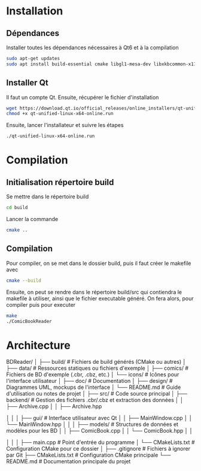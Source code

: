 # Installation 
## Dépendances
Installer toutes les dépendances nécessaires à Qt6 et à la compilation
```bash
sudo apt-get updates
sudo apt install build-essential cmake libgl1-mesa-dev libxkbcommon-x11-0 libxcb-icccm libxcb-image0 libxcb-keysyms1 libxcb-render-util0 libxcb-shape0 libxcb-cursor0 libxcb-cursor-dev libarchive-dev pkg-config tesseract-ocr libtesseract-dev
```

## Installer Qt
Il faut un compte Qt. Ensuite, récupérer le fichier d'installation 
```bash
wget https://download.qt.io/official_releases/online_installers/qt-unified-linux-x64-online.run
chmod +x qt-unified-linux-x64-online.run
```

Ensuite, lancer l'installateur et suivre les étapes
```bash
./qt-unified-linux-x64-online.run
```

# Compilation
## Initialisation répertoire build
Se mettre dans le répertoire build
```bash
cd build
```

Lancer la commande 
```bash
cmake ..
```

## Compilation 
Pour compiler, on se met dans le dossier build, puis il faut créer le makefile avec
```bash
cmake --build
```

Ensuite, on peut se rendre dans le répertoire build/src qui contiendra le makefile à utiliser, ainsi que le fichier executable généré.
On fera alors, pour compiler puis pour executer 
```bash
make
./ComicBookReader
```


# Architecture
BDReader/
│
├── build/                  # Fichiers de build générés (CMake ou autres)
│
├── data/                   # Ressources statiques ou fichiers d'exemple
│   ├── comics/             # Fichiers de BD d'exemple (.cbr, .cbz, etc.)
│   └── icons/              # Icônes pour l'interface utilisateur
│
├── doc/                    # Documentation
│   ├── design/             # Diagrammes UML, mockups de l'interface
│   └── README.md           # Guide d'utilisation ou notes de projet
│
├── src/                    # Code source principal
│   ├── backend/            # Gestion des fichiers .cbr/.cbz et extraction des données
│   │   ├── Archive.cpp
│   │   ├── Archive.hpp
<!-- │   │   ├── Image.cpp
│   │   ├── Image.hpp
│   │   ├── MetadataExtractor.cpp
│   │   └── MetadataExtractor.hpp -->
│   │
│   ├── gui/                # Interface utilisateur avec Qt
│   │   ├── MainWindow.cpp
│   │   └── MainWindow.hpp
│   │
│   ├── models/             # Structures de données et modèles pour les BD
│   │   ├── ComicBook.cpp
│   │   └── ComicBook.hpp
│   │
<!-- │   ├── utils/              # Fonctions utilitaires génériques
│   │   ├── FileUtils.cpp
│   │   ├── FileUtils.hpp
│   │   ├── ImageUtils.cpp
│   │   └── ImageUtils.hpp -->
│   │
│   ├── main.cpp            # Point d'entrée du programme
│   └── CMakeLists.txt      # Configuration CMake pour ce dossier
│
├── .gitignore              # Fichiers à ignorer par Git
├── CMakeLists.txt          # Configuration CMake principale
└── README.md               # Documentation principale du projet
